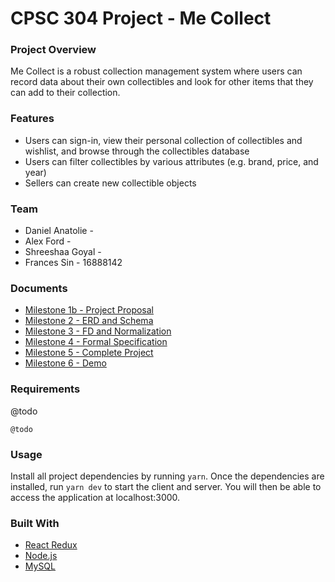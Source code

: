 # CPSC 304 Project - Me Collect
### Project Overview
Me Collect is a robust collection management system where users can record data about their own collectibles and look for other items that they can add to their collection. 

### Features
* Users can sign-in, view their personal collection of collectibles and wishlist, and browse through the collectibles database
* Users can filter collectibles by various attributes (e.g. brand, price, and year)
* Sellers can create new collectible objects

### Team
* Daniel Anatolie - 
* Alex Ford - 
* Shreeshaa Goyal -
* Frances Sin - 16888142

### Documents
* [Milestone 1b - Project Proposal]()
* [Milestone 2 - ERD and Schema]()
* [Milestone 3 - FD and Normalization]()
* [Milestone 4 - Formal Specification]()
* [Milestone 5 - Complete Project]()
* [Milestone 6 - Demo]()

### Requirements
@todo
```
@todo
```

### Usage
Install all project dependencies by running `yarn`.
Once the dependencies are installed, run `yarn dev` to start the client and server. 
You will then be able to access the application at localhost:3000.


### Built With

* [React Redux](https://react-redux.js.org/) 
* [Node.js](https://nodejs.org/en/docs/) 
* [MySQL](https://dev.mysql.com/doc/) 




